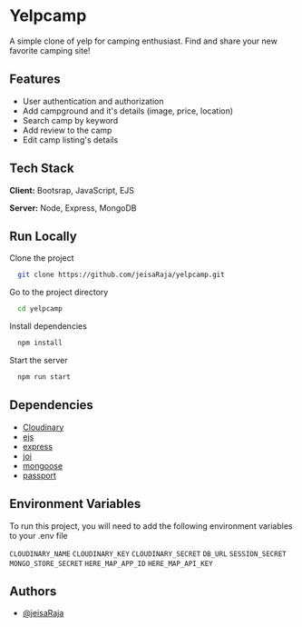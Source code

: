 
# Yelpcamp

A simple clone of yelp for camping enthusiast. Find and share your new favorite camping site!


## Features

- User authentication and authorization
- Add campground and it's details (image, price, location)
- Search camp by keyword
- Add review to the camp
- Edit camp listing's details



## Tech Stack

**Client:** Bootsrap, JavaScript, EJS

**Server:** Node, Express, MongoDB


## Run Locally

Clone the project

```bash
  git clone https://github.com/jeisaRaja/yelpcamp.git
```

Go to the project directory

```bash
  cd yelpcamp
```

Install dependencies

```bash
  npm install
```

Start the server

```bash
  npm run start
```

## Dependencies

- [Cloudinary](https://www.npmjs.com/package/cloudinary)
- [ejs](https://www.npmjs.com/package/ejs)
- [express](https://www.npmjs.com/package/express)
- [joi](https://www.npmjs.com/package/joi)
- [mongoose](https://www.npmjs.com/package/mongoose)
- [passport](https://www.npmjs.com/package/passport)


## Environment Variables

To run this project, you will need to add the following environment variables to your .env file

`CLOUDINARY_NAME`
`CLOUDINARY_KEY`
`CLOUDINARY_SECRET`
`DB_URL`
`SESSION_SECRET`
`MONGO_STORE_SECRET`
`HERE_MAP_APP_ID`
`HERE_MAP_API_KEY`



## Authors

- [@jeisaRaja](https://github.com/jeisaRaja/)

